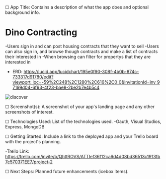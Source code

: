☐ App Title: Contains a description of what the app does and optional background info.
# Dino Contracting
-Users sign in and can post housing contracts that they want to sell
-Users can also sign in, and browse though contracts and make a list of contracts their interested in
-When browsing can filter for propertys that they are interested in


- ERD: https://lucid.app/lucidchart/195e0f90-308f-4b0b-874c-733317d91780/edit?viewport_loc=-59%2C248%2C1280%2C616%2C0_0&invitationId=inv_97199d04-6f93-4f23-bae8-2be2b7e4b5c4

![discover](/public/stylesheets/images/discover.png)


☐ Screenshot(s): A screenshot of your app's landing page and any other screenshots of interest.

☐ Technologies Used: List of the technologies used.
-Oauth, Visual Studios, Express, MongoDB

☐ Getting Started: Include a link to the deployed app and your Trello board with the project's planning.

-Trello Link: https://trello.com/invite/b/QhttROVS/ATTIef36f12ca6d4d08bd36513c1913fb7c570371EE7/project-2

☐ Next Steps: Planned future enhancements (icebox items).